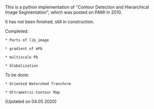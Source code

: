 This is a python implementation of "Contour Detection and Hierarchical Image Segmentation", which was posted on PAMI in 2010.

It has not been finished, still in construction.

Completed:

	* Parts of lib_image

	* gradient of mPb

	* multiscale Pb

	* Globalization

To be done:


	* Oriented Watershed Transform

	* Ultrametric Contour Map

(Updated on 04.05 2020) 
